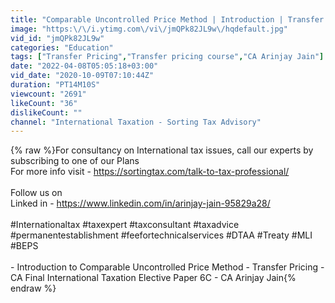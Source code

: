 ```yaml
---
title: "Comparable Uncontrolled Price Method | Introduction | Transfer Pricing | CA Arinjay Jain"
image: "https:\/\/i.ytimg.com\/vi\/jmQPk82JL9w\/hqdefault.jpg"
vid_id: "jmQPk82JL9w"
categories: "Education"
tags: ["Transfer Pricing","Transfer pricing course","CA Arinjay Jain"]
date: "2022-04-08T05:05:18+03:00"
vid_date: "2020-10-09T07:10:44Z"
duration: "PT14M10S"
viewcount: "2691"
likeCount: "36"
dislikeCount: ""
channel: "International Taxation - Sorting Tax Advisory"
---
```

{% raw %}For consultancy on International tax issues, call our experts by subscribing to one of our Plans<br />For more info visit - <a rel="nofollow" target="blank" href="https://sortingtax.com/talk-to-tax-professional/">https://sortingtax.com/talk-to-tax-professional/</a><br /><br />Follow us on<br />Linked in - <a rel="nofollow" target="blank" href="https://www.linkedin.com/in/arinjay-jain-95829a28/">https://www.linkedin.com/in/arinjay-jain-95829a28/</a><br /><br />#Internationaltax #taxexpert #taxconsultant #taxadvice #permanentestablishment #feefortechnicalservices #DTAA #Treaty #MLI #BEPS <br /><br />- Introduction to Comparable Uncontrolled Price Method - Transfer Pricing - CA Final International Taxation Elective Paper 6C - CA Arinjay Jain{% endraw %}

